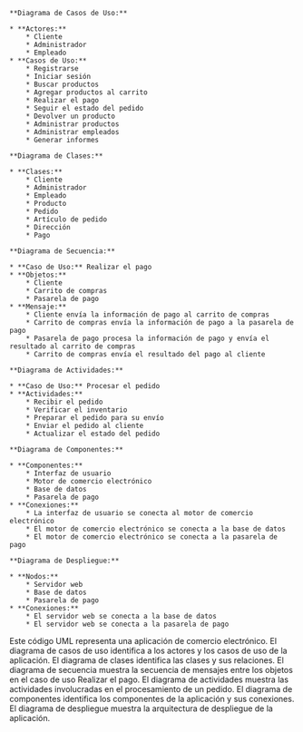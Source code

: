 ```
**Diagrama de Casos de Uso:**

* **Actores:**
    * Cliente
    * Administrador
    * Empleado
* **Casos de Uso:**
    * Registrarse
    * Iniciar sesión
    * Buscar productos
    * Agregar productos al carrito
    * Realizar el pago
    * Seguir el estado del pedido
    * Devolver un producto
    * Administrar productos
    * Administrar empleados
    * Generar informes

**Diagrama de Clases:**

* **Clases:**
    * Cliente
    * Administrador
    * Empleado
    * Producto
    * Pedido
    * Artículo de pedido
    * Dirección
    * Pago

**Diagrama de Secuencia:**

* **Caso de Uso:** Realizar el pago
* **Objetos:**
    * Cliente
    * Carrito de compras
    * Pasarela de pago
* **Mensaje:**
    * Cliente envía la información de pago al carrito de compras
    * Carrito de compras envía la información de pago a la pasarela de pago
    * Pasarela de pago procesa la información de pago y envía el resultado al carrito de compras
    * Carrito de compras envía el resultado del pago al cliente

**Diagrama de Actividades:**

* **Caso de Uso:** Procesar el pedido
* **Actividades:**
    * Recibir el pedido
    * Verificar el inventario
    * Preparar el pedido para su envío
    * Enviar el pedido al cliente
    * Actualizar el estado del pedido

**Diagrama de Componentes:**

* **Componentes:**
    * Interfaz de usuario
    * Motor de comercio electrónico
    * Base de datos
    * Pasarela de pago
* **Conexiones:**
    * La interfaz de usuario se conecta al motor de comercio electrónico
    * El motor de comercio electrónico se conecta a la base de datos
    * El motor de comercio electrónico se conecta a la pasarela de pago

**Diagrama de Despliegue:**

* **Nodos:**
    * Servidor web
    * Base de datos
    * Pasarela de pago
* **Conexiones:**
    * El servidor web se conecta a la base de datos
    * El servidor web se conecta a la pasarela de pago
```

Este código UML representa una aplicación de comercio electrónico. El diagrama de casos de uso identifica a los actores y los casos de uso de la aplicación. El diagrama de clases identifica las clases y sus relaciones. El diagrama de secuencia muestra la secuencia de mensajes entre los objetos en el caso de uso Realizar el pago. El diagrama de actividades muestra las actividades involucradas en el procesamiento de un pedido. El diagrama de componentes identifica los componentes de la aplicación y sus conexiones. El diagrama de despliegue muestra la arquitectura de despliegue de la aplicación.